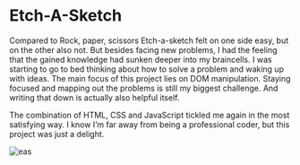 # Etch-A-Sketch

Compared to Rock, paper, scissors Etch-a-sketch felt on one side easy, but on the other also not. But besides facing new problems, I had the feeling that the gained knowledge had sunken deeper into my braincells. I was starting to go to bed thinking about how to solve a problem and waking up with ideas. The main focus of this project lies on DOM manipulation. Staying focused and mapping out the problems is still my biggest challenge. And writing that down is actually also helpful itself.

The combination of HTML, CSS and JavaScript tickled me again in the most satisfying way. I know I’m far away from being a professional coder, but this project was just a delight. 

![eas](https://github.com/goobergirl87/Etch-A-Sketch/assets/97094267/b1198111-40e7-4b9d-834c-e08e9ec97da8)
